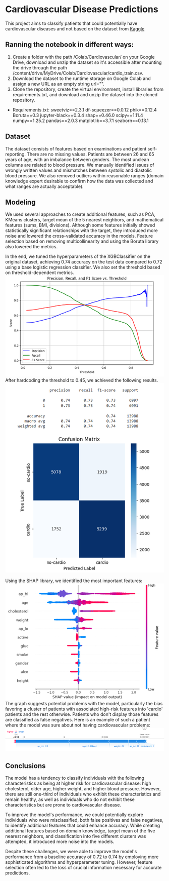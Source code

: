 # Cardiovascular Disease Predictions

This project aims to classify patients that could potentially have cardiovascular diseases and not based on the dataset from [Kaggle](https://www.kaggle.com/datasets/sulianova/cardiovascular-disease-dataset?resource=download) 

## Ranning the notebook in different ways:
1) Create a folder with the path /Colab/Cardiovascular/ on your Google Drive, download and unzip the dataset so it's accessible after mounting the drive through the path /content/drive/MyDrive/Colab/Cardiovascular/cardio_train.csv.
2) Download the dataset to the runtime storage on Google Colab and assign a new URL as an empty string url="".
3) Clone the repository, create the virtual environment, install libraries from requirements.txt, and download and unzip the dataset into the cloned repository.
* Requirements.txt:
sweetviz==2.3.1
df-squeezer==0.0.12
phik==0.12.4
Boruta==0.3
jupyter-black==0.3.4
shap==0.46.0
scipy==1.11.4
numpy==1.25.2
pandas==2.0.3
matplotlib==3.7.1
seaborn==0.13.1

## Dataset
The dataset consists of features based on examinations and patient self-reporting. There are no missing values. Patients are between 26 and 65 years of age, with an imbalance between genders. The most unclean columns are related to blood pressure. We manually identified issues of wrongly written values and mismatches between systolic and diastolic blood pressure. We also removed outliers within reasonable ranges (domain knowledge expert desirable to confirm how the data was collected and what ranges are actually acceptable).

## Modeling
We used several approaches to create additional features, such as PCA, KMeans clusters, target mean of the 5 nearest neighbors, and mathematical features (sums, BMI, divisions). Although some features initially showed statistically significant relationships with the target, they introduced more noise and lowered the cross-validated accuracy in the models. Feature selection based on removing multicollinearity and using the Boruta library also lowered the metrics.

In the end, we tuned the hyperparameters of the XGBClassifier on the original dataset, achieving 0.74 accuracy on the test data compared to 0.72 using a base logistic regression classifier. We also set the threshold based on threshold-dependent metrics.
![Threshold](img/threshold.png)
After hardcoding the threshold to 0.45, we achieved the following results.
![Metrics](img/metrics.png)

Using the SHAP library, we identified the most important features:
![SHAP Importance](img/shap_importance.png)
The graph suggests potential problems with the model, particularly the bias favoring a cluster of patients with associated high-risk features into 'cardio' patients and the rest otherwise. Patients who don't display those features are classified as false negatives. Here is an example of such a patient where the model was sure about not having cardiovascular problems:
![Worst Prediction](img/worst_pred.png)

## Conclusions
The model has a tendency to classify individuals with the following characteristics as being at higher risk for cardiovascular disease: high cholesterol, older age, higher weight, and higher blood pressure. However, there are still one-third of individuals who exhibit these characteristics and remain healthy, as well as individuals who do not exhibit these characteristics but are prone to cardiovascular disease.

To improve the model's performance, we could potentially explore individuals who were misclassified, both false positives and false negatives, to identify additional features that could enhance accuracy. While creating additional features based on domain knowledge, target mean of the five nearest neighbors, and classification into five different clusters was attempted, it introduced more noise into the models.

Despite these challenges, we were able to improve the model's performance from a baseline accuracy of 0.72 to 0.74 by employing more sophisticated algorithms and hyperparameter tuning. However, feature selection often led to the loss of crucial information necessary for accurate predictions.
